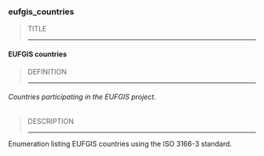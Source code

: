 ### eufgis_countries



> TITLE
> 
> ------

#### EUFGIS countries



> DEFINITION
> 
> ------

###### Countries participating in the EUFGIS project.



> DESCRIPTION
> 
> ------

Enumeration listing EUFGIS countries using the ISO 3166-3 standard.